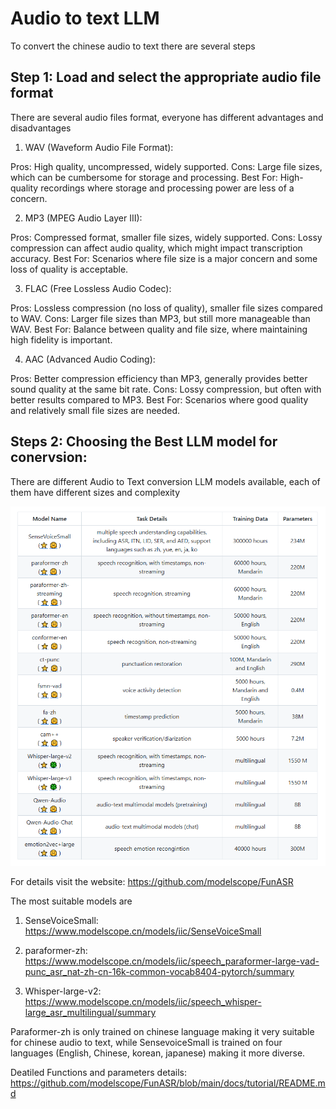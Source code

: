 # Audio to text LLM

To convert the chinese audio to text there are several steps

## Step 1: Load and select the appropriate audio file format

 There are several audio files format, everyone has different advantages and disadvantages

1) WAV (Waveform Audio File Format):

Pros: High quality, uncompressed, widely supported.
Cons: Large file sizes, which can be cumbersome for storage and processing.
Best For: High-quality recordings where storage and processing power are less of a concern.

2) MP3 (MPEG Audio Layer III):

Pros: Compressed format, smaller file sizes, widely supported.
Cons: Lossy compression can affect audio quality, which might impact transcription accuracy.
Best For: Scenarios where file size is a major concern and some loss of quality is acceptable.

3) FLAC (Free Lossless Audio Codec):

Pros: Lossless compression (no loss of quality), smaller file sizes compared to WAV.
Cons: Larger file sizes than MP3, but still more manageable than WAV.
Best For: Balance between quality and file size, where maintaining high fidelity is important.

4) AAC (Advanced Audio Coding):

Pros: Better compression efficiency than MP3, generally provides better sound quality at the same bit rate.
Cons: Lossy compression, but often with better results compared to MP3.
Best For: Scenarios where good quality and relatively small file sizes are needed.

## Steps 2: Choosing the Best LLM model for conervsion:

There are different Audio to Text conversion LLM models available, each of them have different sizes and complexity

![alt text](image.png)

For details visit the website: https://github.com/modelscope/FunASR

The most suitable models are 

1) SenseVoiceSmall: https://www.modelscope.cn/models/iic/SenseVoiceSmall

2) paraformer-zh: https://www.modelscope.cn/models/iic/speech_paraformer-large-vad-punc_asr_nat-zh-cn-16k-common-vocab8404-pytorch/summary

3) Whisper-large-v2: https://www.modelscope.cn/models/iic/speech_whisper-large_asr_multilingual/summary


Paraformer-zh is only trained on chinese language making it very suitable for chinese audio to text, while SensevoiceSmall is trained on four languages (English, Chinese, korean, japanese) making it more diverse.

Deatiled Functions and parameters details: https://github.com/modelscope/FunASR/blob/main/docs/tutorial/README.md